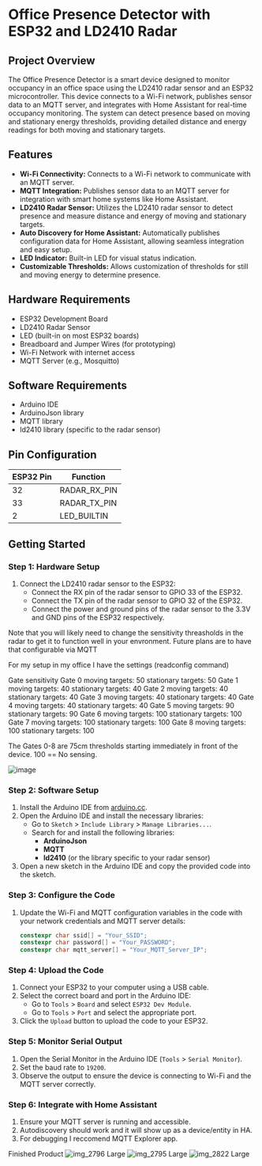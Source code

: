 # Office Presence Detector with ESP32 and LD2410 Radar

## Project Overview

The Office Presence Detector is a smart device designed to monitor occupancy in an office space using the LD2410 radar sensor and an ESP32 microcontroller. This device connects to a Wi-Fi network, publishes sensor data to an MQTT server, and integrates with Home Assistant for real-time occupancy monitoring. The system can detect presence based on moving and stationary energy thresholds, providing detailed distance and energy readings for both moving and stationary targets.

## Features

- **Wi-Fi Connectivity:** Connects to a Wi-Fi network to communicate with an MQTT server.
- **MQTT Integration:** Publishes sensor data to an MQTT server for integration with smart home systems like Home Assistant.
- **LD2410 Radar Sensor:** Utilizes the LD2410 radar sensor to detect presence and measure distance and energy of moving and stationary targets.
- **Auto Discovery for Home Assistant:** Automatically publishes configuration data for Home Assistant, allowing seamless integration and easy setup.
- **LED Indicator:** Built-in LED for visual status indication.
- **Customizable Thresholds:** Allows customization of thresholds for still and moving energy to determine presence.

## Hardware Requirements

- ESP32 Development Board
- LD2410 Radar Sensor
- LED (built-in on most ESP32 boards)
- Breadboard and Jumper Wires (for prototyping)
- Wi-Fi Network with internet access
- MQTT Server (e.g., Mosquitto)

## Software Requirements

- Arduino IDE
- ArduinoJson library
- MQTT library
- ld2410 library (specific to the radar sensor)

## Pin Configuration

| ESP32 Pin | Function         |
|-----------|------------------|
| 32        | RADAR_RX_PIN     |
| 33        | RADAR_TX_PIN     |
| 2         | LED_BUILTIN      |

## Getting Started

### Step 1: Hardware Setup

1. Connect the LD2410 radar sensor to the ESP32:
   - Connect the RX pin of the radar sensor to GPIO 33 of the ESP32.
   - Connect the TX pin of the radar sensor to GPIO 32 of the ESP32.
   - Connect the power and ground pins of the radar sensor to the 3.3V and GND pins of the ESP32 respectively.
  
Note that you will likely need to change the sensitivity threasholds in the radar to get it to function well in your envronment. 
Future plans are to have that configurable via MQTT

For my setup in my office I have the settings (readconfig command)

Gate sensitivity
Gate 0 moving targets: 50 stationary targets: 50
Gate 1 moving targets: 40 stationary targets: 40
Gate 2 moving targets: 40 stationary targets: 40
Gate 3 moving targets: 40 stationary targets: 40
Gate 4 moving targets: 40 stationary targets: 40
Gate 5 moving targets: 90 stationary targets: 90
Gate 6 moving targets: 100 stationary targets: 100
Gate 7 moving targets: 100 stationary targets: 100
Gate 8 moving targets: 100 stationary targets: 100

The Gates 0-8 are 75cm thresholds starting immediately in front of the device. 100 == No sensing.



![image](https://github.com/user-attachments/assets/3f827ae9-2509-46b2-b17b-07bac7e267ce)

### Step 2: Software Setup

1. Install the Arduino IDE from [arduino.cc](https://www.arduino.cc/en/software).
2. Open the Arduino IDE and install the necessary libraries:
   - Go to `Sketch` > `Include Library` > `Manage Libraries...`.
   - Search for and install the following libraries:
     - **ArduinoJson**
     - **MQTT**
     - **ld2410** (or the library specific to your radar sensor)
3. Open a new sketch in the Arduino IDE and copy the provided code into the sketch.

### Step 3: Configure the Code

1. Update the Wi-Fi and MQTT configuration variables in the code with your network credentials and MQTT server details:

    ```cpp
    constexpr char ssid[] = "Your_SSID";
    constexpr char password[] = "Your_PASSWORD";
    constexpr char mqtt_server[] = "Your_MQTT_Server_IP";
    ```

### Step 4: Upload the Code

1. Connect your ESP32 to your computer using a USB cable.
2. Select the correct board and port in the Arduino IDE:
   - Go to `Tools` > `Board` and select `ESP32 Dev Module`.
   - Go to `Tools` > `Port` and select the appropriate port.
3. Click the `Upload` button to upload the code to your ESP32.

### Step 5: Monitor Serial Output

1. Open the Serial Monitor in the Arduino IDE (`Tools` > `Serial Monitor`).
2. Set the baud rate to `19200`.
3. Observe the output to ensure the device is connecting to Wi-Fi and the MQTT server correctly.

### Step 6: Integrate with Home Assistant

1. Ensure your MQTT server is running and accessible.
2. Autodiscovery should work and it will show up as a device/entity in HA.
3. For debugging I reccomend MQTT Explorer app.

Finished Product 
![img_2796 Large](https://github.com/user-attachments/assets/5c997e6c-e718-4904-b837-b9ebf7bfd01d)
![img_2795 Large](https://github.com/user-attachments/assets/e85794e9-687a-4421-8774-d2fc54b77c84)
![img_2822 Large](https://github.com/user-attachments/assets/83db2fd9-5380-4779-a72e-d675307ac8f2)



